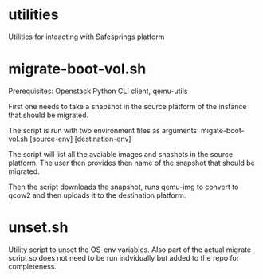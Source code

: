 # utilities
Utilities for inteacting with Safesprings platform

# migrate-boot-vol.sh
Prerequisites: Openstack Python CLI client, qemu-utils

First one needs to take a snapshot in the source platform of the instance that should be migrated.

The script is run with two environment files as arguments:
migate-boot-vol.sh [source-env] [destination-env]

The script will list all the avaiable images and snashots in the source platform. The user then provides then name of the snapshot that should be migrated.

Then the script downloads the snapshot, runs qemu-img to convert to qcow2 and then uploads it to the destination platform.

# unset.sh
Utility script to unset the OS-env variables. Also part of the actual migrate script so does not need to be run indvidually but added to the repo for completeness.
